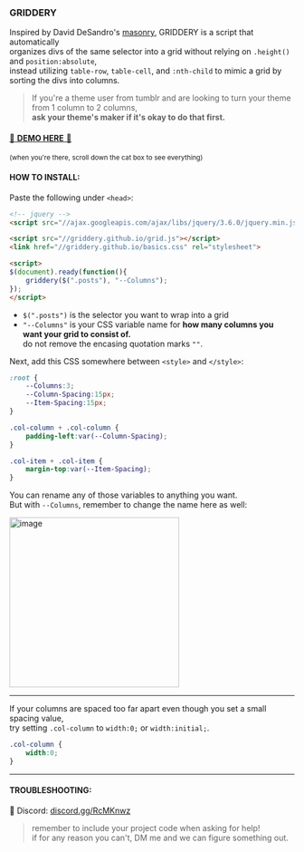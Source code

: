 ### GRIDDERY

Inspired by David DeSandro's [masonry](https://masonry.desandro.com/), GRIDDERY is a script that automatically  
organizes divs of the same selector into a grid without relying on `.height()` and `position:absolute`,  
instead utilizing `table-row`, `table-cell`, and `:nth-child` to mimic a grid by sorting the divs into columns.

> If you're a theme user from tumblr and are looking to turn your theme from 1 column to 2 columns,  
  **ask your theme's maker if it's okay to do that first.**

#### [🌸  DEMO HERE  🌸](https://jsfiddle.net/glenthemes/zk9dp6oy/)  
<sup>(when you're there, scroll down the cat box to see everything)</sup>

#### HOW TO INSTALL:

Paste the following under `<head>`:

```html
<!-- jquery -->
<script src="//ajax.googleapis.com/ajax/libs/jquery/3.6.0/jquery.min.js"></script>

<script src="//griddery.github.io/grid.js"></script>
<link href="//griddery.github.io/basics.css" rel="stylesheet">

<script>
$(document).ready(function(){
    griddery($(".posts"), "--Columns");
});
</script>
```

* `$(".posts")` is the selector you want to wrap into a grid
* `"--Columns"` is your CSS variable name for **how many columns you want your grid to consist of.**  
  do not remove the encasing quotation marks `""`.

Next, add this CSS somewhere between `<style>` and `</style>`:

```css
:root {
    --Columns:3;
    --Column-Spacing:15px;
    --Item-Spacing:15px;
}

.col-column + .col-column {
    padding-left:var(--Column-Spacing);
}

.col-item + .col-item {
    margin-top:var(--Item-Spacing);
}
```

You can rename any of those variables to anything you want.  
But with `--Columns`, remember to change the name here as well:  
  
<img width="300" alt="image" src="https://user-images.githubusercontent.com/97827977/149661489-df648df0-0fb7-486c-b826-fec8b0d67cb9.png">

---
If your columns are spaced too far apart even though you set a small spacing value,  
try setting `.col-column` to `width:0;` or `width:initial;`.
```css
.col-column {
    width:0;
}
```

---

#### TROUBLESHOOTING:
💌 Discord: [discord.gg/RcMKnwz](https://discord.gg/RcMKnwz)
  > remember to include your project code when asking for help!  
    if for any reason you can't, DM me and we can figure something out.
